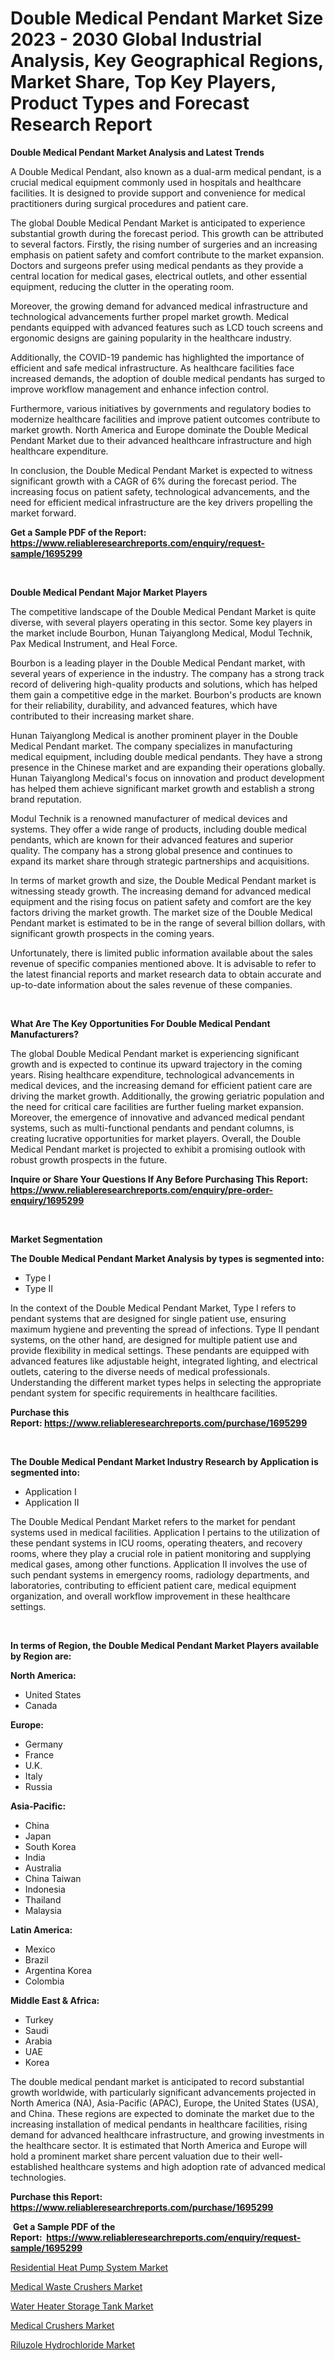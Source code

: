 <p><h1>Double Medical Pendant Market Size 2023 - 2030 Global Industrial Analysis, Key Geographical Regions, Market Share, Top Key Players, Product Types and Forecast Research Report</h1></p><p><strong>Double Medical Pendant Market Analysis and Latest Trends</strong></p>
<p><p>A Double Medical Pendant, also known as a dual-arm medical pendant, is a crucial medical equipment commonly used in hospitals and healthcare facilities. It is designed to provide support and convenience for medical practitioners during surgical procedures and patient care.</p><p>The global Double Medical Pendant Market is anticipated to experience substantial growth during the forecast period. This growth can be attributed to several factors. Firstly, the rising number of surgeries and an increasing emphasis on patient safety and comfort contribute to the market expansion. Doctors and surgeons prefer using medical pendants as they provide a central location for medical gases, electrical outlets, and other essential equipment, reducing the clutter in the operating room.</p><p>Moreover, the growing demand for advanced medical infrastructure and technological advancements further propel market growth. Medical pendants equipped with advanced features such as LCD touch screens and ergonomic designs are gaining popularity in the healthcare industry.</p><p>Additionally, the COVID-19 pandemic has highlighted the importance of efficient and safe medical infrastructure. As healthcare facilities face increased demands, the adoption of double medical pendants has surged to improve workflow management and enhance infection control.</p><p>Furthermore, various initiatives by governments and regulatory bodies to modernize healthcare facilities and improve patient outcomes contribute to market growth. North America and Europe dominate the Double Medical Pendant Market due to their advanced healthcare infrastructure and high healthcare expenditure.</p><p>In conclusion, the Double Medical Pendant Market is expected to witness significant growth with a CAGR of 6% during the forecast period. The increasing focus on patient safety, technological advancements, and the need for efficient medical infrastructure are the key drivers propelling the market forward.</p></p>
<p><strong>Get a Sample PDF of the Report:&nbsp; <a href="https://www.reliableresearchreports.com/enquiry/request-sample/1695299">https://www.reliableresearchreports.com/enquiry/request-sample/1695299</a></strong></p>
<p>&nbsp;</p>
<p><strong>Double Medical Pendant Major Market Players</strong></p>
<p><p>The competitive landscape of the Double Medical Pendant Market is quite diverse, with several players operating in this sector. Some key players in the market include Bourbon, Hunan Taiyanglong Medical, Modul Technik, Pax Medical Instrument, and Heal Force.</p><p>Bourbon is a leading player in the Double Medical Pendant market, with several years of experience in the industry. The company has a strong track record of delivering high-quality products and solutions, which has helped them gain a competitive edge in the market. Bourbon's products are known for their reliability, durability, and advanced features, which have contributed to their increasing market share.</p><p>Hunan Taiyanglong Medical is another prominent player in the Double Medical Pendant market. The company specializes in manufacturing medical equipment, including double medical pendants. They have a strong presence in the Chinese market and are expanding their operations globally. Hunan Taiyanglong Medical's focus on innovation and product development has helped them achieve significant market growth and establish a strong brand reputation.</p><p>Modul Technik is a renowned manufacturer of medical devices and systems. They offer a wide range of products, including double medical pendants, which are known for their advanced features and superior quality. The company has a strong global presence and continues to expand its market share through strategic partnerships and acquisitions.</p><p>In terms of market growth and size, the Double Medical Pendant market is witnessing steady growth. The increasing demand for advanced medical equipment and the rising focus on patient safety and comfort are the key factors driving the market growth. The market size of the Double Medical Pendant market is estimated to be in the range of several billion dollars, with significant growth prospects in the coming years.</p><p>Unfortunately, there is limited public information available about the sales revenue of specific companies mentioned above. It is advisable to refer to the latest financial reports and market research data to obtain accurate and up-to-date information about the sales revenue of these companies.</p></p>
<p>&nbsp;</p>
<p><strong>What Are The Key Opportunities For Double Medical Pendant Manufacturers?</strong></p>
<p><p>The global Double Medical Pendant market is experiencing significant growth and is expected to continue its upward trajectory in the coming years. Rising healthcare expenditure, technological advancements in medical devices, and the increasing demand for efficient patient care are driving the market growth. Additionally, the growing geriatric population and the need for critical care facilities are further fueling market expansion. Moreover, the emergence of innovative and advanced medical pendant systems, such as multi-functional pendants and pendant columns, is creating lucrative opportunities for market players. Overall, the Double Medical Pendant market is projected to exhibit a promising outlook with robust growth prospects in the future.</p></p>
<p><strong>Inquire or Share Your Questions If Any Before Purchasing This Report: <a href="https://www.reliableresearchreports.com/enquiry/pre-order-enquiry/1695299">https://www.reliableresearchreports.com/enquiry/pre-order-enquiry/1695299</a></strong></p>
<p>&nbsp;</p>
<p><strong>Market Segmentation</strong></p>
<p><strong>The Double Medical Pendant Market Analysis by types is segmented into:</strong></p>
<p><ul><li>Type I</li><li>Type II</li></ul></p>
<p><p>In the context of the Double Medical Pendant Market, Type I refers to pendant systems that are designed for single patient use, ensuring maximum hygiene and preventing the spread of infections. Type II pendant systems, on the other hand, are designed for multiple patient use and provide flexibility in medical settings. These pendants are equipped with advanced features like adjustable height, integrated lighting, and electrical outlets, catering to the diverse needs of medical professionals. Understanding the different market types helps in selecting the appropriate pendant system for specific requirements in healthcare facilities.</p></p>
<p><strong>Purchase this Report:&nbsp;<a href="https://www.reliableresearchreports.com/purchase/1695299">https://www.reliableresearchreports.com/purchase/1695299</a></strong></p>
<p>&nbsp;</p>
<p><strong>The Double Medical Pendant Market Industry Research by Application is segmented into:</strong></p>
<p><ul><li>Application I</li><li>Application II</li></ul></p>
<p><p>The Double Medical Pendant Market refers to the market for pendant systems used in medical facilities. Application I pertains to the utilization of these pendant systems in ICU rooms, operating theaters, and recovery rooms, where they play a crucial role in patient monitoring and supplying medical gases, among other functions. Application II involves the use of such pendant systems in emergency rooms, radiology departments, and laboratories, contributing to efficient patient care, medical equipment organization, and overall workflow improvement in these healthcare settings.</p></p>
<p>&nbsp;</p>
<p><strong>In terms of Region, the Double Medical Pendant Market Players available by Region are:</strong></p>
<p>
    <p> <strong> North America: </strong>
        <ul>
            <li>United States</li>
            <li>Canada</li>
        </ul>
        </p> 
    <p> <strong> Europe: </strong>
        <ul>
            <li>Germany</li>
            <li>France</li>
            <li>U.K.</li>
            <li>Italy</li>
            <li>Russia</li>
        </ul>
        </p> 
    <p> <strong> Asia-Pacific: </strong>
        <ul>
            <li>China</li>
            <li>Japan</li>
            <li>South Korea</li>
            <li>India</li>
            <li>Australia</li>
            <li>China Taiwan</li>
            <li>Indonesia</li>
            <li>Thailand</li>
            <li>Malaysia</li>
        </ul>
        </p> 
    <p> <strong> Latin America: </strong>
        <ul>
            <li>Mexico</li>
            <li>Brazil</li>
            <li>Argentina Korea</li>
            <li>Colombia</li>
        </ul>
        </p> 
    <p> <strong> Middle East & Africa: </strong>
        <ul>
            <li>Turkey</li>
            <li>Saudi</li>
            <li>Arabia</li>
            <li>UAE</li>
            <li>Korea</li>
        </ul>
    </p>
    </p>
<p><p>The double medical pendant market is anticipated to record substantial growth worldwide, with particularly significant advancements projected in North America (NA), Asia-Pacific (APAC), Europe, the United States (USA), and China. These regions are expected to dominate the market due to the increasing installation of medical pendants in healthcare facilities, rising demand for advanced healthcare infrastructure, and growing investments in the healthcare sector. It is estimated that North America and Europe will hold a prominent market share percent valuation due to their well-established healthcare systems and high adoption rate of advanced medical technologies.</p></p>
<p><strong>Purchase this Report: <a href="https://www.reliableresearchreports.com/purchase/1695299">https://www.reliableresearchreports.com/purchase/1695299</a></strong></p>
<p>&nbsp;<strong>Get a Sample PDF of the Report:&nbsp;&nbsp;<a href="https://www.reliableresearchreports.com/enquiry/request-sample/1695299">https://www.reliableresearchreports.com/enquiry/request-sample/1695299</a></strong></p>
<p><strong></strong></p>
<p><p><a href="https://github.com/grishafomin4852/Market-Research-Report-List-1/blob/main/residential-heat-pump-system-market.md">Residential Heat Pump System Market</a></p><p><a href="https://medium.com/@tanaysamar7412/medical-waste-crushers-market-research-report-its-history-and-forecast-2023-to-2030-9490a3636084">Medical Waste Crushers Market</a></p><p><a href="https://github.com/abbypearson7765/Market-Research-Report-List-1/blob/main/water-heater-storage-tank-market.md">Water Heater Storage Tank Market</a></p><p><a href="https://medium.com/@hugthess010/medical-crushers-market-furnishes-information-on-market-share-market-trends-and-market-growth-e912693066a3">Medical Crushers Market</a></p><p><a href="https://www.linkedin.com/pulse/riluzole-hydrochloride-market-share-amp-new-trends-analysis-d4rpe/">Riluzole Hydrochloride Market</a></p></p>